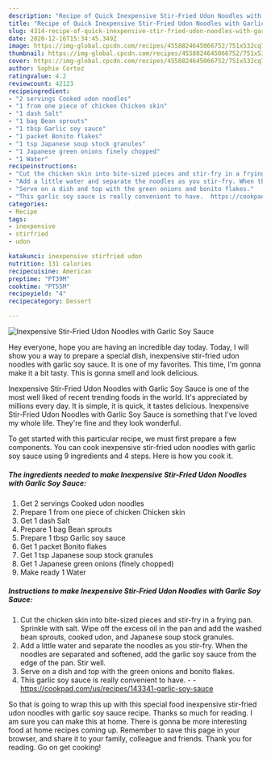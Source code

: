 ```yaml
---
description: "Recipe of Quick Inexpensive Stir-Fried Udon Noodles with Garlic Soy Sauce"
title: "Recipe of Quick Inexpensive Stir-Fried Udon Noodles with Garlic Soy Sauce"
slug: 4314-recipe-of-quick-inexpensive-stir-fried-udon-noodles-with-garlic-soy-sauce
date: 2020-12-16T15:34:45.349Z
image: https://img-global.cpcdn.com/recipes/4558824645066752/751x532cq70/inexpensive-stir-fried-udon-noodles-with-garlic-soy-sauce-recipe-main-photo.jpg
thumbnail: https://img-global.cpcdn.com/recipes/4558824645066752/751x532cq70/inexpensive-stir-fried-udon-noodles-with-garlic-soy-sauce-recipe-main-photo.jpg
cover: https://img-global.cpcdn.com/recipes/4558824645066752/751x532cq70/inexpensive-stir-fried-udon-noodles-with-garlic-soy-sauce-recipe-main-photo.jpg
author: Sophie Cortez
ratingvalue: 4.2
reviewcount: 42123
recipeingredient:
- "2 servings Cooked udon noodles"
- "1 from one piece of chicken Chicken skin"
- "1 dash Salt"
- "1 bag Bean sprouts"
- "1 tbsp Garlic soy sauce"
- "1 packet Bonito flakes"
- "1 tsp Japanese soup stock granules"
- "1 Japanese green onions finely chopped"
- "1 Water"
recipeinstructions:
- "Cut the chicken skin into bite-sized pieces and stir-fry in a frying pan. Sprinkle with salt. Wipe off the excess oil in the pan and add the washed bean sprouts, cooked udon, and Japanese soup stock granules."
- "Add a little water and separate the noodles as you stir-fry. When the noodles are separated and softened, add the garlic soy sauce from the edge of the pan. Stir well."
- "Serve on a dish and top with the green onions and bonito flakes."
- "This garlic soy sauce is really convenient to have.  https://cookpad.com/us/recipes/143341-garlic-soy-sauce"
categories:
- Recipe
tags:
- inexpensive
- stirfried
- udon

katakunci: inexpensive stirfried udon 
nutrition: 131 calories
recipecuisine: American
preptime: "PT39M"
cooktime: "PT55M"
recipeyield: "4"
recipecategory: Dessert

---
```



![Inexpensive Stir-Fried Udon Noodles with Garlic Soy Sauce](https://img-global.cpcdn.com/recipes/4558824645066752/751x532cq70/inexpensive-stir-fried-udon-noodles-with-garlic-soy-sauce-recipe-main-photo.jpg)

Hey everyone, hope you are having an incredible day today. Today, I will show you a way to prepare a special dish, inexpensive stir-fried udon noodles with garlic soy sauce. It is one of my favorites. This time, I'm gonna make it a bit tasty. This is gonna smell and look delicious.

Inexpensive Stir-Fried Udon Noodles with Garlic Soy Sauce is one of the most well liked of recent trending foods in the world. It's appreciated by millions every day. It is simple, it is quick, it tastes delicious. Inexpensive Stir-Fried Udon Noodles with Garlic Soy Sauce is something that I've loved my whole life. They're fine and they look wonderful.




To get started with this particular recipe, we must first prepare a few components. You can cook inexpensive stir-fried udon noodles with garlic soy sauce using 9 ingredients and 4 steps. Here is how you cook it.

<!--inarticleads1-->

##### The ingredients needed to make Inexpensive Stir-Fried Udon Noodles with Garlic Soy Sauce:

1. Get 2 servings Cooked udon noodles
1. Prepare 1 from one piece of chicken Chicken skin
1. Get 1 dash Salt
1. Prepare 1 bag Bean sprouts
1. Prepare 1 tbsp Garlic soy sauce
1. Get 1 packet Bonito flakes
1. Get 1 tsp Japanese soup stock granules
1. Get 1 Japanese green onions (finely chopped)
1. Make ready 1 Water




<!--inarticleads2-->

##### Instructions to make Inexpensive Stir-Fried Udon Noodles with Garlic Soy Sauce:

1. Cut the chicken skin into bite-sized pieces and stir-fry in a frying pan. Sprinkle with salt. Wipe off the excess oil in the pan and add the washed bean sprouts, cooked udon, and Japanese soup stock granules.
1. Add a little water and separate the noodles as you stir-fry. When the noodles are separated and softened, add the garlic soy sauce from the edge of the pan. Stir well.
1. Serve on a dish and top with the green onions and bonito flakes.
1. This garlic soy sauce is really convenient to have. -  - https://cookpad.com/us/recipes/143341-garlic-soy-sauce




So that is going to wrap this up with this special food inexpensive stir-fried udon noodles with garlic soy sauce recipe. Thanks so much for reading. I am sure you can make this at home. There is gonna be more interesting food at home recipes coming up. Remember to save this page in your browser, and share it to your family, colleague and friends. Thank you for reading. Go on get cooking!
